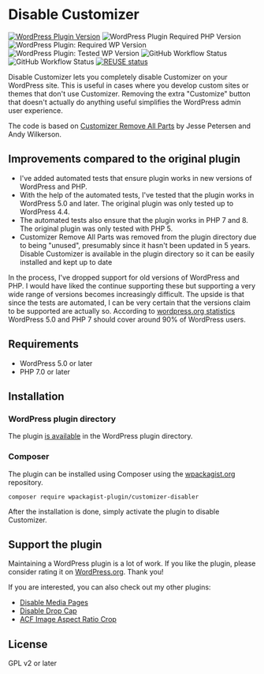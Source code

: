 <!--
SPDX-FileCopyrightText: 2021 Johannes Siipola
SPDX-License-Identifier: CC0-1.0
-->

# Disable Customizer

[![WordPress Plugin Version](https://img.shields.io/wordpress/plugin/v/customizer-disabler?logo=wordpress)](https://wordpress.org/plugins/customizer-disabler/)
![WordPress Plugin Required PHP Version](https://img.shields.io/wordpress/plugin/required-php/customizer-disabler)
![WordPress Plugin: Required WP Version](https://img.shields.io/wordpress/plugin/wp-version/customizer-disabler?logo=wordpress)
![WordPress Plugin: Tested WP Version](https://img.shields.io/wordpress/plugin/tested/customizer-disabler?logo=wordpress)
![GitHub Workflow Status](https://img.shields.io/github/workflow/status/joppuyo/customizer-disabler/Build?logo=github)
![GitHub Workflow Status](https://img.shields.io/github/workflow/status/joppuyo/customizer-disabler/Test?label=tests&logo=github)
[![REUSE status](https://api.reuse.software/badge/github.com/joppuyo/customizer-disabler)](https://api.reuse.software/info/github.com/joppuyo/customizer-disabler)

Disable Customizer lets you completely disable Customizer on your WordPress site. This is useful in cases where you develop custom sites or themes that don't use Customizer. Removing the extra "Customize" button that doesn't actually do anything useful simplifies the WordPress admin user experience.

The code is based on [Customizer Remove All Parts](https://github.com/parallelus/customizer-remove-all-parts) by Jesse Petersen and Andy Wilkerson.

## Improvements compared to the original plugin

* I've added automated tests that ensure plugin works in new versions of WordPress and PHP.
* With the help of the automated tests, I've tested that the plugin works in WordPress 5.0 and later. The original plugin was only tested up to WordPress 4.4.
* The automated tests also ensure that the plugin works in PHP 7 and 8. The original plugin was only tested with PHP 5.
* Customizer Remove All Parts was removed from the plugin directory due to being "unused", presumably since it hasn't been updated in 5 years. Disable Customizer is available in the plugin directory so it can be easily installed and kept up to date

In the process, I've dropped support for old versions of WordPress and PHP. I would have liked the continue supporting these but supporting a very wide range of versions becomes increasingly difficult. The upside is that since the tests are automated, I can be very certain that the versions claim to be supported are actually so. According to [wordpress.org statistics](https://wordpress.org/about/stats/) WordPress 5.0 and PHP 7 should cover around 90% of WordPress users.

## Requirements

* WordPress 5.0 or later
* PHP 7.0 or later

## Installation

### WordPress plugin directory

The plugin [is available](https://wordpress.org/plugins/customizer-disabler/) in the WordPress plugin directory.

### Composer

The plugin can be installed using Composer using the [wpackagist.org](https://wpackagist.org/) repository.

```
composer require wpackagist-plugin/customizer-disabler
```

After the installation is done, simply activate the plugin to disable Customizer.

## Support the plugin

Maintaining a WordPress plugin is a lot of work. If you like the plugin, please consider rating it on [WordPress.org](https://wordpress.org/support/plugin/customizer-disabler/reviews/#new-post). Thank you!

If you are interested, you can also check out my other plugins:

* [Disable Media Pages](https://wordpress.org/plugins/disable-media-pages/)
* [Disable Drop Cap](https://wordpress.org/plugins/disable-drop-cap/)
* [ACF Image Aspect Ratio Crop](https://wordpress.org/plugins/acf-image-aspect-ratio-crop/)

## License

GPL v2 or later
